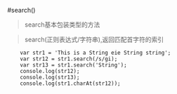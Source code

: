 #search()

> search基本包装类型的方法


> search(正则表达式/字符串),返回匹配首字符的索引



```
	var str1 = 'This is a String eie String string';
	var str12 = str1.search(/s/gi);
	var str13 = str1.search('String');
	console.log(str12);
	console.log(str13);
	console.log(str1.charAt(str12));
```
